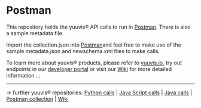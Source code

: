 # Postman

This repository holds the yuuvis® API calls to run in [Postman](https://www.getpostman.com/). There is also a sample metadata file.

Import the collection.json into [Postman](https://www.getpostman.com/)and feel free to make use of the sample metadata.json and newschema.xml files to make calls.

To learn more about yuuvis® products, please refer to [yuuvis.io](https://yuuvis.io/), try out endpoints in our [developer portal](https://yuuvis.io/Apis) or visit our [Wiki](https://github.com/yuuvis/Documentation/wiki) for more detailed information ...


<hr/>


&rarr; further yuuvis® repositories: 
[Python calls](https://github.com/yuuvis/Python-calls) | [Java Script calls](https://github.com/yuuvis/JavaScript-calls) | [Java calls](https://github.com/yuuvis/Java-calls) | [Postman collection](https://github.com/yuuvis/Postman) | [Wiki](https://github.com/yuuvis/documentation)


